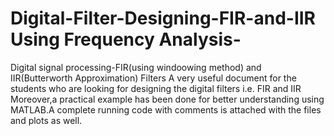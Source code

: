 # Digital-Filter-Designing-FIR-and-IIR Using Frequency Analysis-
Digital signal processing-FIR(using windoowing method) and IIR(Butterworth Approximation) Filters
A very useful document for the students who are looking for designing the digital filters i.e. FIR and IIR
Moreover,a practical example has been done for better understanding using MATLAB.A complete running code with comments is attached with the files and plots as well.
